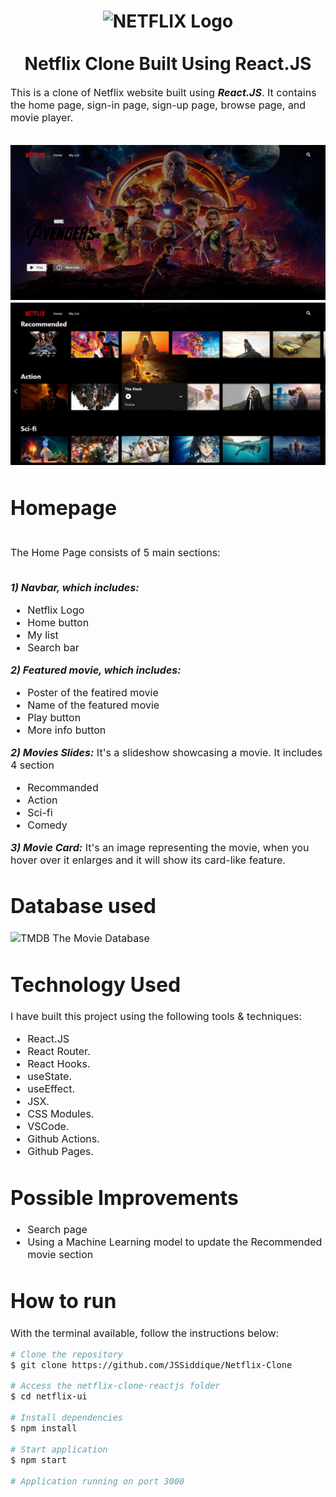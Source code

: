 
<h1 align="center">
  <img title="Netflix" src="https://upload.wikimedia.org/wikipedia/commons/0/08/Netflix_2015_logo.svg" alt="NETFLIX Logo" width="400" />
  <br>
  <br>
  Netflix Clone Built Using React.JS
</h1>

<p><font size="3">
  This is a clone of Netflix website built using <strong><em>React.JS</em></strong>. It contains the home page, sign-in page, sign-up page, browse page, and movie player.
  <br><br> 
</p>
<img title="s1" src="public/s2.png" alt ="Screenshot" />
  <img title="s1" src="public/s1.png" alt ="Screenshot" />
<h1>Homepage</h1>
  <br>
The Home Page consists of 5 main sections:
 <br><br>
 
***1) Navbar, which includes:***
- Netflix Logo 
- Home button
- My list
- Search bar

***2) Featured movie, which includes:***
- Poster of the featired movie
- Name of the featured movie
- Play button
- More info button

***2) Movies Slides:***
It's a slideshow showcasing a movie. It includes 4 section
- Recommanded
- Action
- Sci-fi
- Comedy

***3) Movie Card:***
It's an image representing the movie, when you hover over it enlarges and it will show its card-like feature.

# Database used
  <img title="TMDB" src="https://www.themoviedb.org/assets/2/v4/logos/v2/blue_square_2-d537fb228cf3ded904ef09b136fe3fec72548ebc1fea3fbbd1ad9e36364db38b.svg" alt="TMDB" width="50" />  The Movie Database



# Technology Used

I have built this project using the following tools & techniques:
- React.JS
- React Router.
- React Hooks.
- useState.
- useEffect.
- JSX.
- CSS Modules.
- VSCode.
- Github Actions.
- Github Pages.

# Possible Improvements
- Search page
- Using a Machine Learning model to update the Recommended movie section

# How to run
With the terminal available, follow the instructions below:

```bash
# Clone the repository
$ git clone https://github.com/JSSiddique/Netflix-Clone

# Access the netflix-clone-reactjs folder
$ cd netflix-ui

# Install dependencies
$ npm install

# Start application
$ npm start

# Application running on port 3000
```
